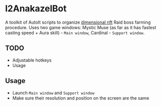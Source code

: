 # l2AnakazelBot
A toolkit of AutoIt scripts to organize [dimensional rift](http://l2.eogamer.com/wiki/Into_the_Dimensional_Rift) Raid boss farming procedure. Uses two game windows: Mystic Muse (as far as it has fastest casting speed + Aura skill) - `Main window`, Cardinal - `Support window`.

## TODO
+ Adjustable hotkeys
+ Usage

## Usage
+ Launch `Main window` and `Support window`
+ Make sure their resolution and position on the screen are the same